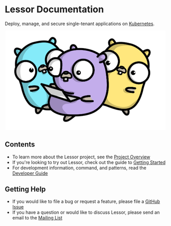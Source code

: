 # Lessor Documentation

Deploy, manage, and secure single-tenant applications on [Kubernetes](https://kubernetes.io/).

<p align="center">
  <img src="./gophers/share.png" width="500">
</p>

## Contents

- To learn more about the Lessor project, see the [Project Overview](../README.md)
- If you're looking to try out Lessor, check out the guide to [Getting Started](./getting-started.md)
- For development information, command, and patterns, read the [Developer Guide](./developer-guide.md)

## Getting Help

- If you would like to file a bug or request a feature, please file a [GitHub Issue](https://github.com/lessor/lessor/issues/new)
- If you have a question or would like to discuss Lessor, please send an email to the [Mailing List](https://groups.google.com/forum/#!forum/lessor)
